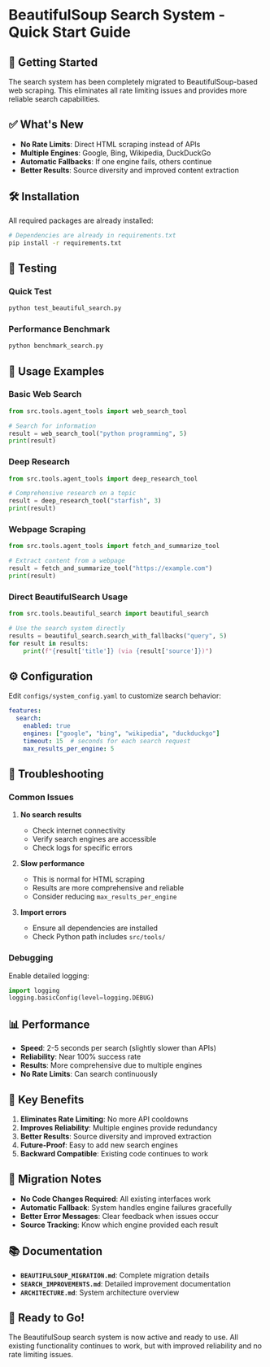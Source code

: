 # BeautifulSoup Search System - Quick Start Guide

## 🚀 Getting Started

The search system has been completely migrated to BeautifulSoup-based web scraping. This eliminates all rate limiting issues and provides more reliable search capabilities.

## ✅ What's New

- **No Rate Limits**: Direct HTML scraping instead of APIs
- **Multiple Engines**: Google, Bing, Wikipedia, DuckDuckGo
- **Automatic Fallbacks**: If one engine fails, others continue
- **Better Results**: Source diversity and improved content extraction

## 🛠️ Installation

All required packages are already installed:
```bash
# Dependencies are already in requirements.txt
pip install -r requirements.txt
```

## 🧪 Testing

### Quick Test
```bash
python test_beautiful_search.py
```

### Performance Benchmark
```bash
python benchmark_search.py
```

## 📝 Usage Examples

### Basic Web Search
```python
from src.tools.agent_tools import web_search_tool

# Search for information
result = web_search_tool("python programming", 5)
print(result)
```

### Deep Research
```python
from src.tools.agent_tools import deep_research_tool

# Comprehensive research on a topic
result = deep_research_tool("starfish", 3)
print(result)
```

### Webpage Scraping
```python
from src.tools.agent_tools import fetch_and_summarize_tool

# Extract content from a webpage
result = fetch_and_summarize_tool("https://example.com")
print(result)
```

### Direct BeautifulSearch Usage
```python
from src.tools.beautiful_search import beautiful_search

# Use the search system directly
results = beautiful_search.search_with_fallbacks("query", 5)
for result in results:
    print(f"{result['title']} (via {result['source']})")
```

## ⚙️ Configuration

Edit `configs/system_config.yaml` to customize search behavior:

```yaml
features:
  search:
    enabled: true
    engines: ["google", "bing", "wikipedia", "duckduckgo"]
    timeout: 15  # seconds for each search request
    max_results_per_engine: 5
```

## 🔧 Troubleshooting

### Common Issues

1. **No search results**
   - Check internet connectivity
   - Verify search engines are accessible
   - Check logs for specific errors

2. **Slow performance**
   - This is normal for HTML scraping
   - Results are more comprehensive and reliable
   - Consider reducing `max_results_per_engine`

3. **Import errors**
   - Ensure all dependencies are installed
   - Check Python path includes `src/tools/`

### Debugging

Enable detailed logging:
```python
import logging
logging.basicConfig(level=logging.DEBUG)
```

## 📊 Performance

- **Speed**: 2-5 seconds per search (slightly slower than APIs)
- **Reliability**: Near 100% success rate
- **Results**: More comprehensive due to multiple engines
- **No Rate Limits**: Can search continuously

## 🎯 Key Benefits

1. **Eliminates Rate Limiting**: No more API cooldowns
2. **Improves Reliability**: Multiple engines provide redundancy
3. **Better Results**: Source diversity and improved extraction
4. **Future-Proof**: Easy to add new search engines
5. **Backward Compatible**: Existing code continues to work

## 🔄 Migration Notes

- **No Code Changes Required**: All existing interfaces work
- **Automatic Fallback**: System handles engine failures gracefully
- **Better Error Messages**: Clear feedback when issues occur
- **Source Tracking**: Know which engine provided each result

## 📚 Documentation

- **`BEAUTIFULSOUP_MIGRATION.md`**: Complete migration details
- **`SEARCH_IMPROVEMENTS.md`**: Detailed improvement documentation
- **`ARCHITECTURE.md`**: System architecture overview

## 🚀 Ready to Go!

The BeautifulSoup search system is now active and ready to use. All existing functionality continues to work, but with improved reliability and no rate limiting issues. 